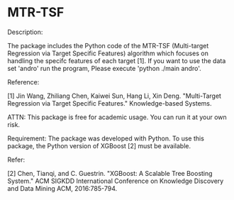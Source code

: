 # MTR-TSF
Description: 

The package includes the Python code of the MTR-TSF (Multi-target Regression via Target Specific Features) algorithm which focuses on handling the specifc features of each target  [1]. If you want to use the data set 'andro' run the program, Please execute 'python ./main andro'.

Reference: 

[1] Jin Wang, Zhiliang Chen, Kaiwei Sun, Hang Li, Xin Deng. "Multi-Target Regression via Target Specific Features." Knowledge-based Systems.

ATTN: This package is free for academic usage. You can run it at your own risk.

Requirement: The package was developed with Python. To use this package, the Python version of XGBoost [2] must be available. 

Refer:

[2] Chen, Tianqi, and C. Guestrin. "XGBoost: A Scalable Tree Boosting System." ACM SIGKDD International Conference on Knowledge Discovery and Data Mining ACM, 2016:785-794.
